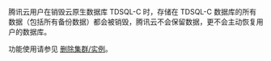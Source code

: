 
腾讯云用户在销毁云原生数据库 TDSQL-C 时，存储在 TDSQL-C 数据库的所有数据（包括所有备份数据）都会被销毁，腾讯云不会保留数据，更不会主动恢复用户的数据库。

功能使用请参见 [删除集群/实例](https://cloud.tencent.com/document/product/1003/59434)。
